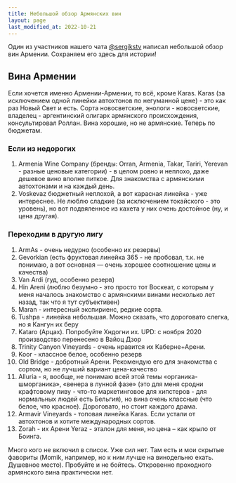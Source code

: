 ```yaml
---
title: Небольшой обзор Армянских вин
layout: page
last_modified_at: 2022-10-21
---
```


Один из участников нашего чата [@sergikstv](https://t.me/sergikstv) написал небольшой обзор вин Армении. Сохраняем
его здесь для истории!

## Вина Армении

Если хочется именно Армении-Армении, то всё, кроме Karas. Karas (за исключением одной линейки автохтонов по
негуманной цене) - это как раз Новый Свет и есть. Сорта новосветские, энологи - новосветские, владелец - аргентинский
олигарх армянского происхождения, консультировал Роллан. Вина хорошие, но не армянские. Теперь по бюджетам.

### Если из недорогих

1. Armenia Wine Company (бренды: Orran, Armenia, Takar, Tariri, Yerevan - разные ценовые категории) - в целом ровно и неплохо, даже дешевое вино вполне питкое. Для знакомства с армянскими автохтонами и на каждый день.
2. Voskevaz бюджетный неплохой, а вот карасная линейка - уже интереснее. Не люблю сладкие (за исключением токайского - это уровень), но вот подвяленное из кахета у них очень достойное (ну, и цена другая).

### Переходим в другую лигу

1. ArmAs - очень недурно (особенно их резервы)
2. Gevorkian (есть фруктовая линейка 365 - не пробовал, т.к. не понимаю, а вот основная — очень хорошее соотношение цены и качества)
3. Van Ardi (гуд, особенно резерв)
4. Hin Areni (люблю безумно - это просто тот Воскеат, с которым у меня началось знакомство с армянскими винами несколько лет назад, так что я тут субъективен)
5. Maran - интересный экспириенс, редкие сорта.
6. Tushpa - линейка небольшая. Можно сказать, что дороговато слегка, но я Кангун их беру
7. Kataro (Арцах). Попробуйте Хндогни их. UPD: с ноября 2020 производство перенесено в Вайоц Дзор
8. Trinity Canyon Vineyards - очень нравится их Каберне+Арени.
9. Koor - классное белое, особенно резерв
10. Old Bridge - добротный Арени. Рекомендую его для знакомства с сортом, но не лучший вариант цена-качество
11. Alluria - я, вообще, не понимаю всей этой темы «органика-шморганика», «венера в лунной фазе» (это для меня сродни крафтовому пиву - что-то маркетинговое для хипстеров - для нормальных людей есть Бельгия), но вина очень классные (что белое, что красное). Дороговато, но стоит каждого драма.
12. Armavir Vineyards - топовая линейка Karas. Если устали от автохтонов и хотите международных сортов.
13. Zorah - их Арени Yeraz - эталон для меня, но цена – как крыло от Боинга.

Много кого не включил в список. Уже сил нет. Там есть и мои скрытые фавориты (Momik, например, но к ним лучше на винодельню ехать. Душевное место). Пробуйте и не бойтесь. Откровенно проходного армянского вина практически нет.
